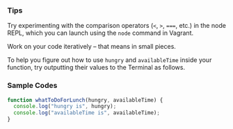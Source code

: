 ### Tips

Try experimenting with the comparison operators (`<`, `>`, `===`, etc.) in the node REPL, which you can launch using the `node` command in Vagrant.

Work on your code iteratively – that means in small pieces. 

To help you figure out how to use `hungry` and `availableTime` inside your function, try outputting their values to the Terminal as follows.

### Sample Codes

```javascript
function whatToDoForLunch(hungry, availableTime) {
  console.log("hungry is", hungry);
  console.log("availableTime is", availableTime);
}
```